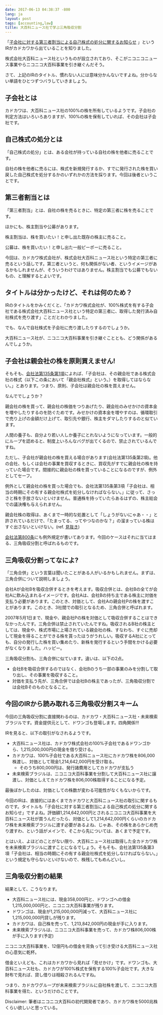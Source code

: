 ```yaml
---
date: 2017-06-13 04:38:37 -800
lang: ja
layout: post
tags: [accounting,law]
title: 大百科ニュース社で学ぶ三角吸収分割
---
```

「[子会社に対する第三者割当による自己株式の処分に関するお知らせ](http://pdf.irpocket.com/C9468/iQkZ/WOEY/u3C9.pdf) 」というIRがカドカワから出ていることを知りました。

株式会社大百科ニュース社というものが設立されており、そこがニコニコニュース事業やらニコニコ大百科事業を引き継ぐんだそう。

さて、上記のIRのタイトル、慣れない人には意味分かんないですよね。分からない単語をひとつずつバラしていきましょう。

## 子会社とは

カドカワは、大百科ニュース社の100%の株を所有しているようです。子会社の判定方法はいろいろありますが、100%の株を保有していれば、その会社は子会社です。

## 自己株式の処分とは

「自己株式の処分」とは、ある会社が持っている自社の株を他者に売ることです。

自社の株を他者に売るには、株式を新規発行するか、すでに発行された株を買い戻した自己株式を処分するかのいずれかの方法を採ります。今回は後者ということです。

## 第三者割当とは

「第三者割当」とは、自社の株を売るときに、特定の第三者に株を売ることです。

ほかにも、株主割当や公募があります。

株主割当は、株を買いたい！と申し出た既存の株主に売ること。

公募は、株を買いたい！と申し出た一般ピーポーに売ること。

今回は、カドカワ株式会社が、株式会社大百科ニュース社という特定の第三者に売るという話しです。第三者というと、何も関係がない者、というイメージがあるかもしれませんが、そういうわけではありません。株主割当でも公募でもないもの、と理解するとよいです。

## タイトルは分かったけど、それは何のため？

IRのタイトルをかみくだくと、「カドカワ株式会社が、100%株式を有する子会社である株式会社大百科ニュース社という特定の第三者に、取得した発行済み自社株式を売り渡す」ことだとわかりました。

でも、なんで自社株式を子会社に売り渡したりするのでしょうか。

大百科ニュース社が、ニコニコ大百科事業を引き継ぐこととも、どう関係があるんでしょうか。

## 子会社は親会社の株を原則買えません!

そもそも、[会社法第135条第1項](https://ja.wikibooks.org/wiki/%E4%BC%9A%E7%A4%BE%E6%B3%95%E7%AC%AC135%E6%9D%A1)によれば、「子会社は、その親会社である株式会社の株式（以下この条において「親会社株式」という。）を取得してはならない。」とあります。つまり、原則、子会社は親会社の株を買えません。

なんででしょうか？

親会社の株を買って、親会社の株価をつりあげたり、親会社のみせかけの資本金を増やしたりするのを防ぐためです。みせかけの資本金を増やすのは、循環取引で売り上げの金額だけ上げて、取引先や銀行、株主をダマしたりするのと似ています。

人間の養子も、自分より若い人しか養子にとれないようになっています。一般的にループを認めると、制度上いろんなバグが出てくるので、禁止されているんですね。

ただし、子会社が親会社の株を買える場合があります(会社法第135条第2項)。他の会社、もしくは会社の事業を買収するときに、買収先がすでに親会社の株を持っていた場合です。間接的に親会社の株を買っていることになるのですが、例外としてセーフ。

例外として親会社の株を買った場合でも、会社法第135条第3項「子会社は、相当の時期にその有する親会社株式を処分しなければならない。」に従って、さっさと株を手放さないといけません。普通株を持っていたらあるはずの、株主総会での議決権も与えられません。

親会社株の取得は、あくまで一時的な処置として「しょうがないにゃあ・・」と許されているだけで、「たまってる、ってやつなのかな？」の溜まっている株はすぐ出さないといけない。(ref. [見抜き](http://dic.nicovideo.jp/a/%E8%A6%8B%E6%8A%9C%E3%81%8D))

[会社法第800条](https://ja.wikibooks.org/wiki/%E4%BC%9A%E7%A4%BE%E6%B3%95%E7%AC%AC800%E6%9D%A1)にも例外規定が書いてあります。今回のケースはそれに当てはまる、三角吸収分割と呼ばれるものです。

## 三角吸収分割ってなによ?

「三角合併」という言葉は聞いたことがある人がいるかもしれません。まずは、三角合併について説明しましょう。

会社Aが会社Bを吸収合併するときを考えます。吸収合併とは、会社Bの全てが会社Aに飲み込まれるイメージです。会社Aは、会社Bの持ち主である株主に対価を支払う必要があります。このとき、対価として、会社Aの親会社Pの株を渡すことがあります。このとき、3社間での取引となるため、三角合併と呼ばれます。

2007年5月1日まで、現金や、親会社Pの株を対価として吸収合併することはできなかったんです。三角合併は禁止されていたんですね。吸収されるB社の株主としては、現金や、株式市場に上場されている親会社の株、すなわち、すぐに売却して現金を得ることができる株を貰ったほうがうれしい。吸収するA社にとっても、自分の発行した株を買い集めたり、新株を発行するという手間をかける必要がなくなりました。ハッピー。

三角吸収分割も、三角合併に似ています。違いは、以下の2点。

- 会社Bを吸収合併するのではなく、会社Bのうち一部の事業のみを分割して取り出し、その事業を吸収すること。
- 対価を支払う先が、三角合併では会社Bの株主であったが、三角吸収分割では会社Bそのものとなること。

## 今回のIRから読み取れる三角吸収分割スキーム

今回の三角吸収分割に直接関わるのは、カドカワ・大百科ニュース社・未来検索ブラジルです。資金提供元として、ドワンゴも登場します。四角関係!!!

IRを見ると、以下の取引がなされるようです。

- 大百科ニュース社は、カドカワ株式会社の100%子会社であるドワンゴから、1,215,000,000円の現金を借り受ける。
- カドカワは、100%子会社である大百科ニュース社にカドカワ株を806,000株渡し、対価として現金1,214,642,000円を受け取る。
  - そのうち800,000円は、発行諸費用としてカドカワが支払う
- 未来検索ブラジルは、ニコニコ大百科事業を分割して大百科ニュース社に譲渡し、対価としえてカドカワ株を806,000株取得することになる予定。

最後ぼかしたのは、対価としての株数が変わる可能性がなくもないからです。

今回のIRは、直接的にはあくまでカドカワと大百科ニュース社の取引に関するものです。タイトルも「子会社に対する第三者割当による自己株式の処分に関するお知らせ」ですよね。評価額1,214,642,000円とされるニコニコ大百科事業を大百科ニュース社が買うんだったら、対価として1,214,642,000円くらいのカドカワ株を未来検索ブラジルに渡す必要があるよね、じゃあ、その株をあらかじめ売り渡すわ、という話がメインで、そこから先については、あくまで予定です。

とはいえ、よほどのことがない限り、大百科ニュース社は取得した全カドカワ株を未来検索ブラジルに渡すことになるでしょう。そもそも、会社法第135条第3項「子会社は、相当の時期にその有する親会社株式を処分しなければならない。」という規定も守らないといけないので、株残してもめんどいし。

## 三角吸収分割の結果

結果として、こうなります。

- 大百科ニュース社には、現金358,000円と、ドワンゴへの借金1,215,000,000円と、ニコニコ大百科事業が残ります。
- ドワンゴは、現金が1,215,000,000円減って、大百科ニュース社に1,215,000,000円貸しが残ります。
- カドカワは、自己株を売って、1,213,842,000円の現金が手に入ります。
- 未来検索ブラジルは、ニコニコ大百科事業を売って、カドカワ株806,000株が手に入ります(予定)

ニコニコ大百科事業を、12億円もの借金を背負って引き受ける大百科ニュース社の心意気に乾杯。

借金といえども、これはカドカワから見れば「見せかけ」です。ドワンゴも、大百科ニュース社も、カドカワが100%株式を保有する100%子会社です。大きな財布で見れば、貸し借りは相殺されるんですね。

つまり、カドカワグループが未来検索ブラジルに自社株を渡して、ニコニコ大百科事業を得た、というだけのことです。

Disclaimer: 筆者はニコニコ大百科の初代開発者であり、カドカワ株を5000兆株くらい欲しいと思っている。
